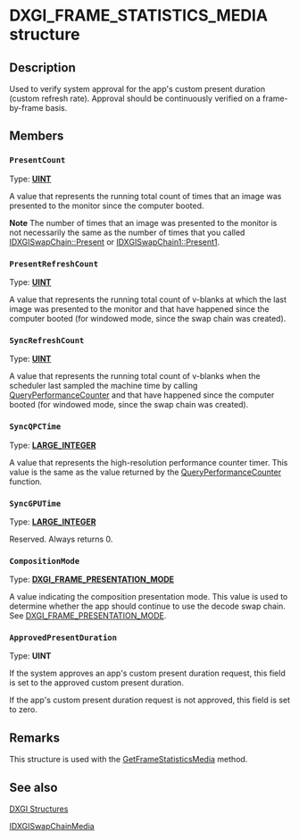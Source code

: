 # DXGI_FRAME_STATISTICS_MEDIA structure

## Description

Used to verify system approval for the app's custom present duration (custom refresh rate). Approval should be continuously verified on a frame-by-frame basis.

## Members

### `PresentCount`

Type: **[UINT](https://learn.microsoft.com/windows/desktop/WinProg/windows-data-types)**

A value that represents the running total count of times that an image was presented to the monitor since the computer booted.

**Note** The number of times that an image was presented to the monitor is not necessarily the same as the number of times
that you called [IDXGISwapChain::Present](https://learn.microsoft.com/windows/desktop/api/dxgi/nf-dxgi-idxgiswapchain-present) or [IDXGISwapChain1::Present1](https://learn.microsoft.com/windows/desktop/api/dxgi1_2/nf-dxgi1_2-idxgiswapchain1-present1).

### `PresentRefreshCount`

Type: **[UINT](https://learn.microsoft.com/windows/desktop/WinProg/windows-data-types)**

A value that represents the running total count of v-blanks at which the last image was presented to the monitor and that have happened since the computer booted (for windowed mode, since the swap chain was created).

### `SyncRefreshCount`

Type: **[UINT](https://learn.microsoft.com/windows/desktop/WinProg/windows-data-types)**

A value that represents the running total count of v-blanks when the scheduler last sampled the machine time by calling [QueryPerformanceCounter](https://learn.microsoft.com/windows/desktop/api/profileapi/nf-profileapi-queryperformancecounter) and that have happened since the computer booted (for windowed mode, since the swap chain was created).

### `SyncQPCTime`

Type: **[LARGE_INTEGER](https://learn.microsoft.com/windows/win32/api/winnt/ns-winnt-large_integer-r1)**

A value that represents the high-resolution performance counter timer.
This value is the same as the value returned by the [QueryPerformanceCounter](https://learn.microsoft.com/windows/desktop/api/profileapi/nf-profileapi-queryperformancecounter)
function.

### `SyncGPUTime`

Type: **[LARGE_INTEGER](https://learn.microsoft.com/windows/win32/api/winnt/ns-winnt-large_integer-r1)**

Reserved. Always returns 0.

### `CompositionMode`

Type: **[DXGI_FRAME_PRESENTATION_MODE](https://learn.microsoft.com/windows/desktop/api/dxgi1_3/ne-dxgi1_3-dxgi_frame_presentation_mode)**

A value indicating the composition presentation mode. This value is used to determine whether the app should continue to use the decode swap chain. See [DXGI_FRAME_PRESENTATION_MODE](https://learn.microsoft.com/windows/desktop/api/dxgi1_3/ne-dxgi1_3-dxgi_frame_presentation_mode).

### `ApprovedPresentDuration`

Type: **UINT**

If the system approves an app's custom present duration request, this field is set to the approved custom present duration.

If the app's custom present duration request is not approved, this field is set to zero.

## Remarks

This structure is used with the [GetFrameStatisticsMedia](https://learn.microsoft.com/windows/desktop/api/dxgi1_3/nf-dxgi1_3-idxgiswapchainmedia-getframestatisticsmedia) method.

## See also

[DXGI Structures](https://learn.microsoft.com/windows/desktop/direct3ddxgi/d3d10-graphics-reference-dxgi-structures)

[IDXGISwapChainMedia](https://learn.microsoft.com/windows/desktop/api/dxgi1_3/nn-dxgi1_3-idxgiswapchainmedia)